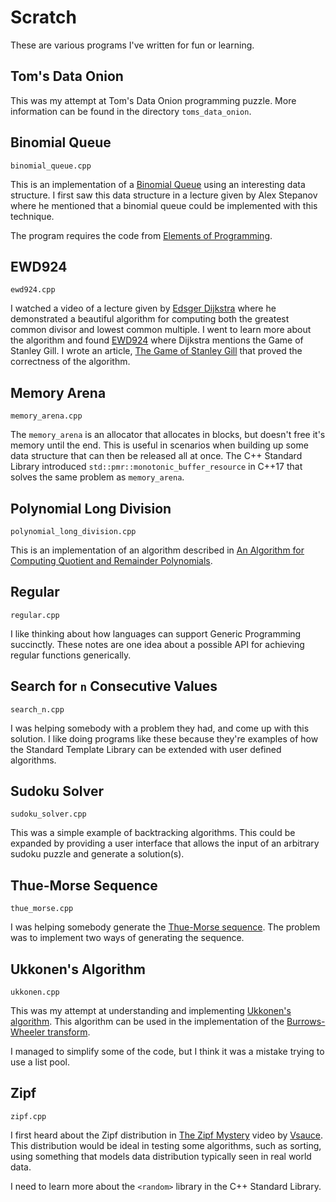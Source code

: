 # Scratch

These are various programs I've written for fun or learning.

## Tom's Data Onion

This was my attempt at Tom's Data Onion programming puzzle. More information
can be found in the directory `toms_data_onion`.

## Binomial Queue

`binomial_queue.cpp`

This is an implementation of a [Binomial Queue](https://en.wikipedia.org/wiki/Binomial_heap) using
an interesting data structure. I first saw this data structure in a lecture given by Alex Stepanov
where he mentioned that a binomial queue could be implemented with this technique.

The program requires the code from [Elements of Programming](http://elementsofprogramming.com/).

## EWD924

`ewd924.cpp`

I watched a video of a lecture given by [Edsger
Dijkstra](https://en.wikipedia.org/wiki/Edsger_W._Dijkstra) where he
demonstrated a beautiful algorithm for computing both the greatest common
divisor and lowest common multiple. I went to learn more about the algorithm
and found [EWD924](https://www.cs.utexas.edu/users/EWD/transcriptions/EWD09xx/EWD924.html)
where Dijkstra mentions the Game of Stanley Gill. I wrote an article,
[The Game of Stanley Gill](https://rksouthee.github.io/2019/06/28/the-game-of-stanley-gill.html)
that proved the correctness of the algorithm.

## Memory Arena

`memory_arena.cpp`

The `memory_arena` is an allocator that allocates in blocks, but doesn't free it's memory until the end.
This is useful in scenarios when building up some data structure that can then be released all at once.
The C++ Standard Library introduced `std::pmr::monotonic_buffer_resource` in C++17 that solves the same
problem as `memory_arena`.

## Polynomial Long Division

`polynomial_long_division.cpp`

This is an implementation of an algorithm described in [An Algorithm for Computing Quotient and Remainder Polynomials](https://www.semanticscholar.org/paper/An-Algorithm-For-Computing-Quotient-And-Remainder-Kalu/f82301d6945cbee6b4f2aa812fd068a838d3fe7d).

## Regular

`regular.cpp`

I like thinking about how languages can support Generic Programming succinctly. These notes are
one idea about a possible API for achieving regular functions generically.

## Search for `n` Consecutive Values

`search_n.cpp`

I was helping somebody with a problem they had, and come up with this solution.
I like doing programs like these because they're examples of how the Standard
Template Library can be extended with user defined algorithms.

## Sudoku Solver

`sudoku_solver.cpp`

This was a simple example of backtracking algorithms. This could be expanded by
providing a user interface that allows the input of an arbitrary sudoku puzzle
and generate a solution(s).

## Thue-Morse Sequence

`thue_morse.cpp`

I was helping somebody generate the [Thue-Morse
sequence](https://en.wikipedia.org/wiki/Thue%E2%80%93Morse_sequence).  The
problem was to implement two ways of generating the sequence.

## Ukkonen's Algorithm

`ukkonen.cpp`

This was my attempt at understanding and implementing [Ukkonen's
algorithm](https://en.wikipedia.org/wiki/Ukkonen%27s_algorithm). This algorithm
can be used in the implementation of the [Burrows-Wheeler
transform](https://en.wikipedia.org/wiki/Burrows%E2%80%93Wheeler_transform).

I managed to simplify some of the code, but I think it was a mistake trying to
use a list pool.

## Zipf

`zipf.cpp`

I first heard about the Zipf distribution in [The Zipf
Mystery](https://www.youtube.com/watch?v=fCn8zs912OE) video by
[Vsauce](https://www.youtube.com/channel/UC6nSFpj9HTCZ5t-N3Rm3-HA). This
distribution would be ideal in testing some algorithms, such as sorting, using
something that models data distribution typically seen in real world data.

I need to learn more about the `<random>` library in the C++ Standard Library.
